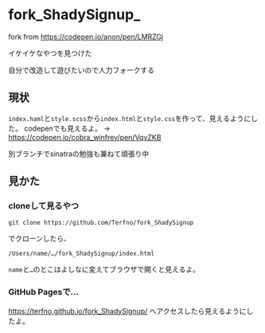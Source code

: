 # fork_ShadySignup_
fork from https://codepen.io/anon/pen/LMRZGj

イケイケなやつを見つけた

自分で改造して遊びたいので人力フォークする

## 現状
`index.haml`と`style.scss`から`index.html`と`style.css`を作って、見えるようにした。
codepenでも見えるよ。
→ https://codepen.io/cobra_winfrey/pen/VqvZKB

別ブランチでsinatraの勉強も兼ねて頑張り中

## 見かた
### cloneして見るやつ
```
git clone https://github.com/Terfno/fork_ShadySignup
```
でクローンしたら、
```
/Users/name/…/fork_ShadySignup/index.html
```
`name`と`…`のとこはよしなに変えてブラウザで開くと見えるよ。

### GitHub Pagesで…
https://terfno.github.io/fork_ShadySignup/
へアクセスしたら見えるようにしたよ。
